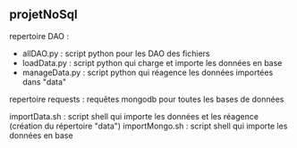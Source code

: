 ## projetNoSql

repertoire DAO : 
- allDAO.py : script python pour les DAO des fichiers
- loadData.py : script python qui charge et importe les données en base
- manageData.py : script python qui réagence les données importées dans "data"

repertoire requests : requêtes mongodb pour toutes les bases de données

importData.sh : script shell qui importe les données et les réagence (création du répertoire "data")
importMongo.sh : script shell qui importe les données en base
